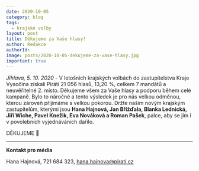 ```yaml
---
date: 2020-10-05
category: blog
tags:
  - krajské volby
layout: post
title: Děkujeme za Vaše hlasy!
author: Redakce
authorId: 
image: posts/2020-10-05-dekujeme-za-vase-hlasy.jpg
important: true 
---
```


*Jihlava, 5. 10. 2020* - V letošních krajských volbách do zastupitelstva Kraje Vysočina získali Piráti 21 056 hlasů, 13,20 %, celkem 7 mandátů a neuvěřitelné 2. místo. Děkujeme všem za Vaše hlasy a podporu během celé kampaně. Bylo to náročné a tento výsledek je pro nás velkou odměnou, kterou zároveň přijímáme s velkou pokorou. Držte našim novým krajským zastupitelům, kterými jsou **Hana Hajnová, Jan Břížďala, Blanka Lednická, Jiří Wiche, Pavel Knežik, Eva Nováková a Roman Pašek**, palce, aby se jim i v povolebních vyjednáváních dařilo. 

DĚKUJEME 🖤

---

**Kontakt pro média**

Hana Hajnová, 721 684 323, <hana.hajnova@pirati.cz>
